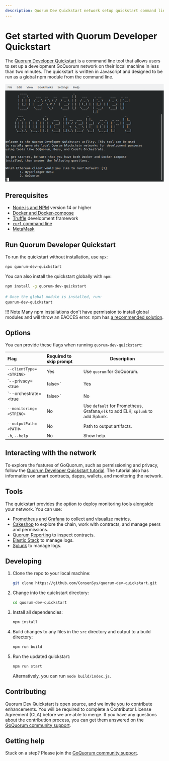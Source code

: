```yaml
---
description: Quorum Dev Quickstart network setup quickstart command line tool
---
```


# Get started with Quorum Developer Quickstart

The [Quorum Developer Quickstart](https://github.com/ConsenSys/quorum-dev-quickstart) is a command line tool that allows
users to set up a development GoQuorum network on their local machine in less than two minutes.
The quickstart is written in Javascript and designed to be run as a global npm module from the command line.

![Quorum Dev Quickstart terminal demo](../../images/quickstart/quorum-dev-quickstart.gif)

## Prerequisites

* [Node.js and NPM](https://docs.npmjs.com/downloading-and-installing-node-js-and-npm) version 14 or higher
* [Docker and Docker-compose](https://docs.docker.com/compose/install/)
* [Truffle](https://www.trufflesuite.com/truffle) development framework
* [`curl` command line](https://curl.haxx.se/download.html)
* [MetaMask](https://metamask.io/)

## Run Quorum Developer Quickstart

To run the quickstart without installation, use `npx`:

```sh
npx quorum-dev-quickstart
```

You can also install the quickstart globally with `npm`:

```Bash
npm install -g quorum-dev-quickstart

# Once the global module is installed, run:
quorum-dev-quickstart
```

!!! Note
    Many npm installations don't have permission to install global modules and will throw an EACCES error.
    npm has [a recommended solution](https://docs.npmjs.com/resolving-eacces-permissions-errors-when-installing-packages-globally).

## Options

You can provide these flags when running `quorum-dev-quickstart`:

| Flag                         | Required to skip prompt | Description                                                                             |
| :----------------------------| :---------------------- | ----------------------------------------------------------------------------------------|
| `--clientType=<STRING>`      | Yes                     | Use `quorum` for GoQuorum.                                                              |
| `--privacy=<true|false>`     | Yes                     | Enables or disables private transaction support.                                        |
| `--orchestrate=<true|false>` | No                      | Enables support for [ConsenSys Orchestrate](https://consensys.net/codefi/orchestrate/). |
| `--monitoring=<STRING>`      | No                      | Use `default` for Prometheus, Grafana,`elk` to add ELK; `splunk` to add Splunk. |
| `--outputPath=<PATH>`        | No                      | Path to output artifacts.                                                               |
| `-h`, `--help`               | No                      | Show help.                                                                              |

## Interacting with the network

To explore the features of GoQuorum, such as permissioning and privacy, follow the
[Quorum Developer Quickstart tutorial](using-the-quickstart.md).
The tutorial also has information on smart contracts, dapps, wallets, and monitoring the network.

## Tools

The quickstart provides the option to deploy monitoring tools alongside your network.
You can use:

* [Prometheus and Grafana](../../configure-and-manage/monitor/metrics.md) to collect and visualize metrics.
* [Cakeshop](../../configure-and-manage/monitor/cakeshop.md) to explore the chain, work with contracts, and manage peers and permissions.
* [Quorum Reporting](../../configure-and-manage/monitor/quorum-reporting.md) to inspect contracts.
* [Elastic Stack](../../configure-and-manage/monitor/elastic-stack.md) to manage logs.
* [Splunk](../../configure-and-manage/monitor/splunk.md) to manage logs.

## Developing

1. Clone the repo to your local machine:

    ```bash
    git clone https://github.com/ConsenSys/quorum-dev-quickstart.git
    ```

1. Change into the quickstart directory:

    ```bash
    cd quorum-dev-quickstart
    ```

1. Install all dependencies:

    ```bash
    npm install
    ```

1. Build changes to any files in the `src` directory and output to a build directory:

    ```bash
    npm run build
    ```

1. Run the updated quickstart:

    ```bash
    npm run start
    ```

    Alternatively, you can run `node build/index.js`.

## Contributing

Quorum Dev Quickstart is open source, and we invite you to contribute enhancements.
You will be required to complete a Contributor License Agreement (CLA) before we are able to merge.
If you have any questions about the contribution process, you can get them answered on the [GoQuorum community support](../../support.md).

## Getting help

Stuck on a step? Please join the [GoQuorum community support](../../support.md).

